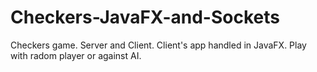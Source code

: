 # Checkers-JavaFX-and-Sockets
Checkers game. Server and Client. Client's app handled in JavaFX. Play with radom player or against AI.
